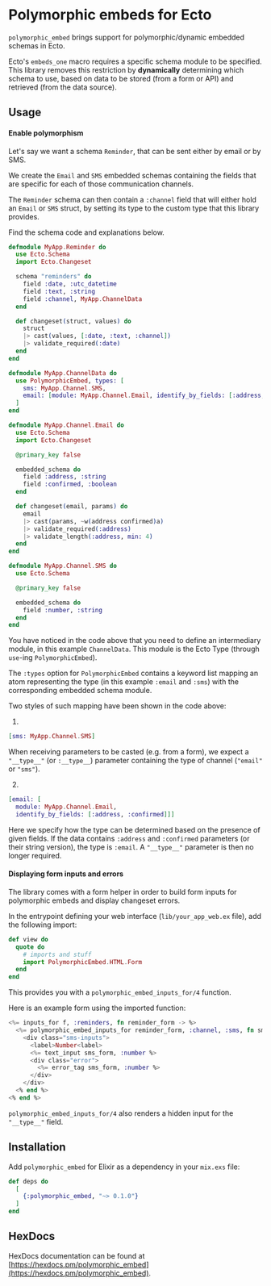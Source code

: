 # Polymorphic embeds for Ecto

`polymorphic_embed` brings support for polymorphic/dynamic embedded schemas in Ecto.

Ecto's `embeds_one` macro requires a specific schema module to be specified. This library removes this restriction by
**dynamically** determining which schema to use, based on data to be stored (from a form or API) and retrieved (from the
data source).


## Usage

#### Enable polymorphism

Let's say we want a schema `Reminder`, that can be sent either by email or by SMS.

We create the `Email` and `SMS` embedded schemas containing the fields that are specific for each of those communication
channels.

The `Reminder` schema can then contain a `:channel` field that will either hold an `Email` or `SMS` struct, by setting
its type to the custom type that this library provides.

Find the schema code and explanations below.

```elixir
defmodule MyApp.Reminder do
  use Ecto.Schema
  import Ecto.Changeset

  schema "reminders" do
    field :date, :utc_datetime
    field :text, :string
    field :channel, MyApp.ChannelData
  end

  def changeset(struct, values) do
    struct
    |> cast(values, [:date, :text, :channel])
    |> validate_required(:date)
  end
end
```

```elixir
defmodule MyApp.ChannelData do
  use PolymorphicEmbed, types: [
    sms: MyApp.Channel.SMS,
    email: [module: MyApp.Channel.Email, identify_by_fields: [:address, :confirmed]]
  ]
end
```

```elixir
defmodule MyApp.Channel.Email do
  use Ecto.Schema
  import Ecto.Changeset

  @primary_key false

  embedded_schema do
    field :address, :string
    field :confirmed, :boolean
  end

  def changeset(email, params) do
    email
    |> cast(params, ~w(address confirmed)a)
    |> validate_required(:address)
    |> validate_length(:address, min: 4)
  end
end
```

```elixir
defmodule MyApp.Channel.SMS do
  use Ecto.Schema

  @primary_key false

  embedded_schema do
    field :number, :string
  end
end
```

You have noticed in the code above that you need to define an intermediary module, in this example `ChannelData`. This
module is the Ecto Type (through `use`-ing `PolymorphicEmbed`).

The `:types` option for `PolymorphicEmbed` contains a keyword list mapping an atom representing the type (in this
example `:email` and `:sms`) with the corresponding embedded schema module.

Two styles of such mapping have been shown in the code above:

1.
```elixir
[sms: MyApp.Channel.SMS]
```

When receiving parameters to be casted (e.g. from a form), we expect a `"__type__"` (or `:__type__`) parameter
containing the type of channel (`"email"` or `"sms"`).

2.
```elixir
[email: [
  module: MyApp.Channel.Email,
  identify_by_fields: [:address, :confirmed]]]
```

Here we specify how the type can be determined based on the presence of given fields. If the data contains `:address`
and `:confirmed` parameters (or their string version), the type is `:email`. A `"__type__"` parameter is then no longer
required.

#### Displaying form inputs and errors

The library comes with a form helper in order to build form inputs for polymorphic embeds and display changeset errors.

In the entrypoint defining your web interface (`lib/your_app_web.ex` file), add the following import:

```elixir
def view do
  quote do
    # imports and stuff
    import PolymorphicEmbed.HTML.Form
  end
end
```

This provides you with a `polymorphic_embed_inputs_for/4` function.

Here is an example form using the imported function:

```elixir
<%= inputs_for f, :reminders, fn reminder_form -> %>
  <%= polymorphic_embed_inputs_for reminder_form, :channel, :sms, fn sms_form -> %>
    <div class="sms-inputs">
      <label>Number<label>
      <%= text_input sms_form, :number %>
      <div class="error">
        <%= error_tag sms_form, :number %>
      </div>
    </div>
  <% end %>
<% end %>
```

`polymorphic_embed_inputs_for/4` also renders a hidden input for the `"__type__"` field.

## Installation

Add `polymorphic_embed` for Elixir as a dependency in your `mix.exs` file:

```elixir
def deps do
  [
    {:polymorphic_embed, "~> 0.1.0"}
  ]
end
```

## HexDocs

HexDocs documentation can be found at [https://hexdocs.pm/polymorphic_embed](https://hexdocs.pm/polymorphic_embed).
